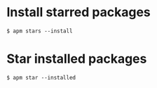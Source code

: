 # Install starred packages

```
$ apm stars --install
```

# Star installed packages

```
$ apm star --installed
```

